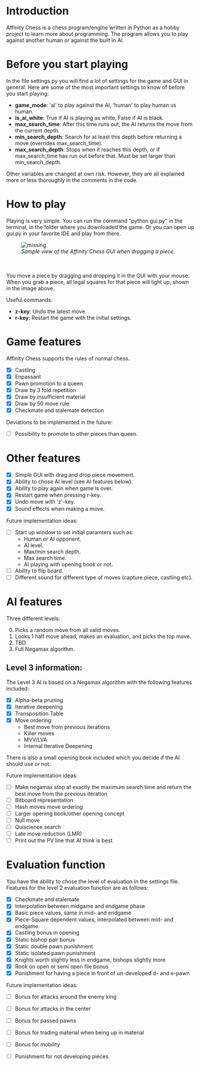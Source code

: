 # Introduction
Affinity Chess is a chess program/engine written in Python as a hobby project to learn more about programming. The program allows you to play against another human or against the built in AI. 

# Before you start playing
In the file settings.py you will find a lot of settings for the game and GUI in general. Here are some of the most important settings to know of before you start playing:
- **game_mode**: 'ai' to play against the AI, 'human' to play human vs human.
- **is_ai_white**: True if AI is playing as white, False if AI is black.
- **max_search_time**: After this time runs out, the AI returns the move from the current depth. 
- **min_search_depth**: Search for at least this depth before returning a move (overrides max_search_time).
- **max_search_depth**: Stops when it reaches this depth, or if max_search_time has run out before that. Must be set larger than min_search_depth.

Other variables are changed at own risk. However, they are all explained more or less thoroughly in the comments in the code.

# How to play
Playing is very simple. You can run the command "python gui.py" in the terminal, in the folder where you downloaded the game. Or you can open up gui.py in your favorite IDE and play from there.
<figure>
    <img src='https://i.ibb.co/37CLGHL/gui-image.png' alt='missing' />
    <figcaption><i>Sample view of the Affinity Chess GUI when dragging a piece.</i></figcaption>
  <br>
  <br>
</figure>

You move a piece by dragging and dropping it in the GUI with your mouse. When you grab a piece, all legal squares for that piece will light up, shown in the image above.

Useful commands:
- **z-key**: Undo the latest move.
- **r-key**: Restart the game with the initial settings.

# Game features
Affinity Chess supports the rules of normal chess.
- [X] Castling
- [X] Enpassant
- [X] Pawn promotion to a queen
- [X] Draw by 3 fold repetition
- [X] Draw by insufficient material
- [X] Draw by 50 move rule
- [X] Checkmate and stalemate detection

Deviations to be implemented in the future: 
- [ ] Possibility to promote to other pieces than queen.

# Other features
- [X] Simple GUI with drag and drop piece movement.
- [X] Ability to chose AI level (see AI features below).
- [X] Ability to play again when game is over.
- [X] Restart game when pressing r-key.
- [X] Undo move with 'z'-key.
- [X] Sound effects when making a move.

Future implementation ideas:
- [ ] Start up window to set initial paramters such as:
  - Human or AI opponent.
  - AI level.
  - Max/min search depth.
  - Max search time.
  - AI playing with opening book or not.
- [ ] Ability to flip board.
- [ ] Different sound for different type of moves (capture piece, castling etc).
  
# AI features
Three different levels:
<ol start="0">
<li>Picks a random move from all valid moves.</li>
<li>Looks 1 half move ahead, makes an evaluation, and picks the top move.</li>
<li>TBD.</li>
<li>Full Negamax algorithm.</li>
</ol>

Level 3 information:
-
The Level 3 AI is based on a Negamax algorithm with the following features included:
- [X] Alpha-beta pruning
- [X] Iterative deepening
- [X] Transposition Table
- [X] Move ordering:
  - Best move from previous iterations
  - Killer moves
  - MVV/LVA
  - Internal Iterative Deepening

There is also a small opening book included which you decide if the AI should use or not. 

Future implementation ideas:
- [ ] Make negamax stop at exactly the maximum search time and return the best move from the previous iteration
- [ ] Bitboard representation
- [ ] Hash moves move ordering
- [ ] Larger opening book/other opening concept
- [ ] Null move
- [ ] Quiscience search
- [ ] Late move reduction (LMR)
- [ ] Print out the PV line that AI think is best

# Evaluation function
You have the ability to chose the level of evaluation in the settings file. Features for the level 2 evaluation function are as follows:
- [X] Checkmate and stalemate
- [X] Interpolation between midgame and endgame phase
- [X] Basic piece values, same in mid- and endgame
- [X] Piece-Square dependent values, interpolated between mid- and endgame.
- [X] Castling bonus in opening
- [X] Static bishop pair bonus
- [X] Static double pawn punishment
- [X] Static isolated pawn punishment
- [X] Knights worth slightly less in endgame, bishops slightly more
- [X] Rook on open or semi open file bonus
- [X] Punishment for having a piece in front of un-developed d- and e-pawn

Future implementation ideas:
- [ ] Bonus for attacks around the enemy king
- [ ] Bonus for attacks in the center
- [ ] Bonus for passed pawns
- [ ] Bonus for trading material when being up in material
- [ ] Bonus for mobility
- [ ] Punishment for not developing pieces



